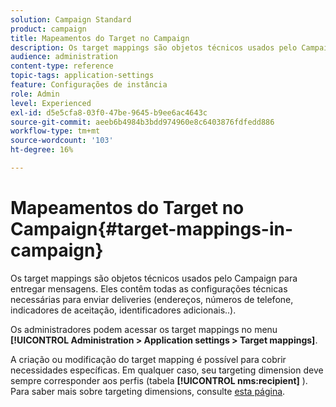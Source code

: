 ```yaml
---
solution: Campaign Standard
product: campaign
title: Mapeamentos do Target no Campaign
description: Os target mappings são objetos técnicos usados pelo Campaign para entregar mensagens. Eles contêm todas as configurações técnicas necessárias para enviar deliveries.
audience: administration
content-type: reference
topic-tags: application-settings
feature: Configurações de instância
role: Admin
level: Experienced
exl-id: d5e5cfa8-03f0-47be-9645-b9ee6ac4643c
source-git-commit: aeeb6b4984b3bdd974960e8c6403876fdfedd886
workflow-type: tm+mt
source-wordcount: '103'
ht-degree: 16%

---
```


# Mapeamentos do Target no Campaign{#target-mappings-in-campaign}

Os target mappings são objetos técnicos usados pelo Campaign para entregar mensagens. Eles contêm todas as configurações técnicas necessárias para enviar deliveries (endereços, números de telefone, indicadores de aceitação, identificadores adicionais..).

Os administradores podem acessar os target mappings no menu **[!UICONTROL Administration > Application settings > Target mappings]**.

A criação ou modificação do target mapping é possível para cobrir necessidades específicas. Em qualquer caso, seu targeting dimension deve sempre corresponder aos perfis (tabela **[!UICONTROL nms:recipient]** ). Para saber mais sobre targeting dimensions, consulte [esta página](../../automating/using/query.md#targeting-dimensions-and-resources).
